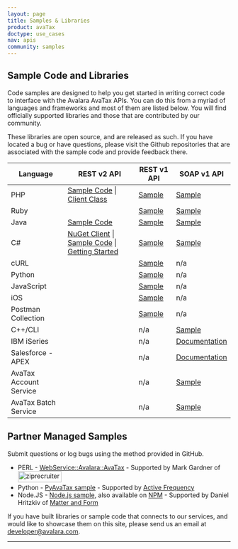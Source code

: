 ```yaml
---
layout: page
title: Samples & Libraries
product: avaTax
doctype: use_cases
nav: apis
community: samples
---
```

<h2>Sample Code and Libraries</h2>
<p>Code samples are designed to help you get started in writing correct code to interface with the Avalara AvaTax APIs. You can do this from a myriad of languages and frameworks and most of them are listed below. You will find officially supported libraries and those that are contributed by our community.</p>
<p>These libraries are open source, and are released as such. If you have located a bug or have questions, please visit the Github repositories that are associated with the sample code and provide feedback there.</p>
<table class="styled-table">
	<thead>
		<tr>
            <th>Language</th>
            <th>REST v2 API</th>
            <th>REST v1 API</th>
            <th>SOAP v1 API</th>
		</tr>
	</thead>
	<tbody>
        <tr>
            <td>PHP</td>
            <td><a href="https://github.com/avadev/AvaTaxClientLibrary/blob/master/clients/php">Sample Code</a> | <a href="https://github.com/avadev/AvaTaxClientLibrary/blob/master/clients/php/AvaTaxClient.php">Client Class</a></td>
            <td><a href="https://github.com/avadev/AvaTax-Calc-REST-PHP">Sample</a></td>
            <td><a href="https://github.com/avadev/AvaTax-Calc-SOAP-PHP">Sample</a></td>
        </tr>
        <tr>
            <td>Ruby</td>
            <td></td>
            <td><a href="https://github.com/avadev/AvaTax-Calc-REST-Ruby">Sample</a></td>
            <td><a href="https://github.com/avadev/AvaTax-Calc-SOAP-Ruby">Sample</a></td>
        </tr>
        <tr>
            <td>Java</td>
            <td><a href="https://github.com/avadev/AvaTax-REST-V2-JRE-SDK">Sample Code</a></td>
            <td><a href="https://github.com/avadev/AvaTax-Calc-REST-java">Sample</a></td>
            <td><a href="https://github.com/avadev/AvaTax-Calc-SOAP-Java">Sample</a></td>
        </tr>
        <tr>
            <td>C#</td>
            <td><a href="https://www.nuget.org/packages/Avalara.AvaTax/">NuGet Client</a> | <a href="https://github.com/avadev/AvaTaxClientLibrary/tree/master/examples/dotnet">Sample Code</a> | <a href="http://developer.avalara.com/blog/2016/12/05/csharp-nuget-library/">Getting Started</a></td>
            <td><a href="https://github.com/avadev/AvaTax-Calc-REST-csharp">Sample</a></td>
            <td><a href="https://github.com/avadev/AvaTax-Calc-SOAP-csharp">Sample</a></td>
        </tr>
        <tr>
            <td>cURL</td>
            <td></td>
            <td><a href="https://github.com/avadev/AvaTax-Calc-REST-cURL">Sample</a></td>
            <td>n/a</td>
        </tr>
        <tr>
            <td>Python</td>
            <td></td>
            <td><a href="https://github.com/avadev/AvaTax-Calc-REST-Python">Sample</a></td>
            <td>n/a</td>
        </tr>
        <tr>
            <td>JavaScript</td>
            <td></td>
            <td><a href="https://github.com/avadev/AvaTax-Calc-REST-JavaScript">Sample</a></td>
            <td>n/a</td>
        </tr>
        <tr>
            <td>iOS</td>
            <td></td>
            <td><a href="https://github.com/avadev/AvaTax-Calc-SDK-iOS">Sample</a></td>
            <td>n/a</td>
        </tr>
        <tr>
            <td>Postman Collection</td>
            <td></td>
            <td><a href="https://www.getpostman.com/collections/e362821310b01d7580e9">Sample</a></td>
            <td>n/a</td>
        </tr>
        <tr>
            <td>C++/CLI</td>
            <td></td>
            <td>n/a</td>
            <td><a href="https://github.com/avadev/AvaTax-Calc-SOAP-CPP">Sample</a></td>
        </tr>
        <tr>
            <td>IBM iSeries</td>
            <td></td>
            <td>n/a</td>
            <td><a href="https://github.com/avadev/AvaTax-Calc-SOAP-IBMi">Documentation</a></td>
        </tr>
        <tr>
            <td>Salesforce - APEX</td>
            <td></td>
            <td>n/a</td>
            <td><a href="https://github.com/avadev/AvaTaxCalc-Salesforce-APEX-Documentation">Documentation</a></td>
        </tr>
        <tr>
            <td>AvaTax Account Service</td>
            <td></td>
            <td>n/a</td>
            <td><a href="https://github.com/avadev/AvaTax-Calc-AccountSvc-SOAP-csharp">Sample</a></td>
        </tr>
        <tr>
            <td>AvaTax Batch Service</td>
            <td></td>
            <td>n/a</td>
            <td><a href="https://github.com/avadev/AvaTax-Calc-BatchSvc-SOAP-csharp">Sample</a></td>
        </tr>
	</tbody>
</table>

<h2>Partner Managed Samples</h2>

Submit questions or log bugs using the method provided in GitHub.

<ul class="normal">
    <li>PERL - <a href="https://metacpan.org/release/WebService-Avalara-AvaTax">WebService::Avalara::AvaTax</a> - Supported by Mark Gardner of <a href="http://www.ziprecruiter.com"><img src="/public/images/blog/ziprecruiter_logo.png" alt="ziprecruiter.com" width="98" height="25" /></a></li>
    <li>Python - <a href="https://github.com/activefrequency/pyavatax">PyAvaTax sample</a> - Supported by <a href="http://www.activefrequency.com/">Active Frequency</a></li>
    <li>Node.JS - <a href="https://github.com/Matter-and-Form/node-avatax">Node.js sample</a>, also available on <a href="https://www.npmjs.com/package/avatax">NPM</a> - Supported by Daniel Hritzkiv of <a href="https://matterandform.net/">Matter and Form</a></li>
</ul>

If you have built libraries or sample code that connects to our services, and would like to showcase them on this site, please send us an email at <a href="mailto:developer@avalara.com">developer@avalara.com</a>.

<hr />
